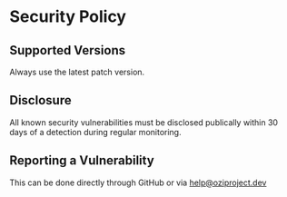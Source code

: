 # Security Policy

## Supported Versions

Always use the latest patch version.
<!-- policy update schedule -->

## Disclosure

All known security vulnerabilities must be disclosed publically within 30 days of a detection during regular monitoring.

## Reporting a Vulnerability

This can be done directly through GitHub or via help@oziproject.dev
